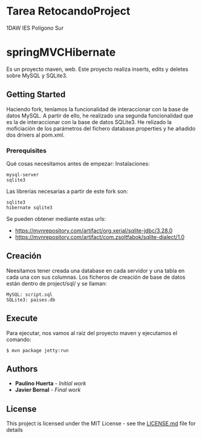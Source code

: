 # Tarea RetocandoProject
1DAW IES Polígono Sur

# springMVCHibernate
Es un proyecto maven, web.
Este proyecto realiza inserts, edits y deletes sobre MySQL y SQLite3.

## Getting Started
Haciendo fork, teníamos la funcionalidad de interaccionar con la base de datos MySQL. A partir de ello, he realizado una segunda funcionalidad que es la de interaccionar con la base de datos SQLite3.
He relizado la moficiación de los parámetros del fichero database.properties y he añadido dos drivers al pom.xml.

### Prerequisites

Qué cosas necesitamos antes de empezar:
Instalaciones:
```
mysql-server
sqlite3 
```

Las librerías necesarias a partir de este fork son:
```
sqlite3
hibernate sqlite3
```

Se pueden obtener mediante estas urls:
* https://mvnrepository.com/artifact/org.xerial/sqlite-jdbc/3.28.0
* https://mvnrepository.com/artifact/com.zsoltfabok/sqlite-dialect/1.0


## Creación
Neesitamos tener creada una database en cada servidor y una tabla en cada una con sus columnas.
Los ficheros de creación de base de datos están dentro de project/sql/ y se llaman:
```
MySQL: script.sql
SQLite3: paises.db
```

## Execute

Para ejecutar, nos vamos al raíz del proyecto maven y ejecutamos el comando:
```
$ mvn package jetty:run
```

## Authors

* **Paulino Huerta** - *Initial work* 
* **Javier Bernal** - *Final work* 

## License

This project is licensed under the MIT License - see the [LICENSE.md](LICENSE.md) file for details
